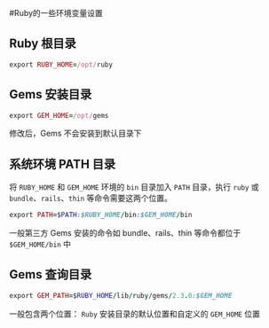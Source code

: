 #Ruby的一些环境变量设置
## Ruby 根目录
```ruby
export RUBY_HOME=/opt/ruby
```
## Gems 安装目录
```ruby
export GEM_HOME=/opt/gems
```
修改后，Gems 不会安装到默认目录下

## 系统环境 PATH 目录
将 `RUBY_HOME` 和 `GEM_HOME` 环境的 `bin` 目录加入 `PATH` 目录，执行 `ruby` 或 `bundle`、`rails`、`thin` 等命令需要这两个位置。
```ruby
export PATH=$PATH:$RUBY_HOME/bin:$GEM_HOME/bin
```
一般第三方 Gems 安装的命令如 bundle、rails、thin 等命令都位于 `$GEM_HOME/bin` 中

## Gems 查询目录
```ruby
export GEM_PATH=$RUBY_HOME/lib/ruby/gems/2.3.0:$GEM_HOME
```
一般包含两个位置： `Ruby` 安装目录的默认位置和自定义的 `GEM_HOME` 位置